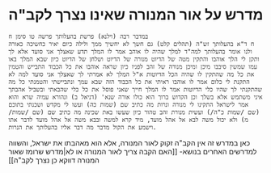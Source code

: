 # מדרש על אור המנורה שאינו נצרך לקב"ה

	במדבר רבה (וילנא) פרשת בהעלותך פרשה טו סימן ח
	ח ד"א בהעלותך זש"ה (תהלים קלט) גם חשך לא יחשיך ממך ולילה כיום יאיר כחשיכה כאורה ולנו אומר בהעלותך למה"ד למלך שהיה לו אוהב אמר לו המלך תדע שאצלך אני סועד אלא לך ותקן לי הלך אוהבו והתקין מטה של הדיוט מנורה של הדיוט ושלחן של הדיוט כיון שבא המלך באו עמו שמשין סיבבו מיכן ומיכן מנורה של זהב לפניו כיון שראה אוהבו את כל הכבוד התבייש והטמין את כל מה שהתקין לו שהיה הכל הדיוטות א"ל המלך לא אמרתי לך שאצלך אני סועד למה לא התקנת לי כלום אמר לו אוהבו ראיתי את כל הכבוד הזה שבא עמך ונתביישתי והטמנתי כל מה שהתקנתי לך שהיו כלי הדיוטות אמר לו המלך חייך שאני פוסל את כל כלי שהבאתי ובשביל אהבתך איני משתמש אלא בשלך וכן הקדוש ברוך הוא כולו אורה שנא' (דניאל ב) ונהורא עמיה שרא והוא אמר לישראל התקינו לי מנורה ונרות מה כתיב שם (שמות כה) ועשו לי מקדש ושכנתי בתוכם (שם /שמות כ"ה/) ועשית מנורת זהב טהור כיון שעשו באת שכינה מה כתיב שם (שם /שמות/ מ) ולא יכול משה לבא אל אהל מועד, מיד קרא למשה ובבא משה אל אהל מועד לדבר אתו וישמע את הקול מדבר מה דבר אליו בהעלותך את הנרות. 


כאן במדרש זה אין הקב"ה זקוק לאור המנורה, אלא הוא מאהבתו את ישראל,
והשווה למדרשים האחרים בנושא-
[[האם הקבה צריך לאור המנורה או לא|מדרש שרומז שאור המנורה דווקא כן נצרך לקב"ה]]
